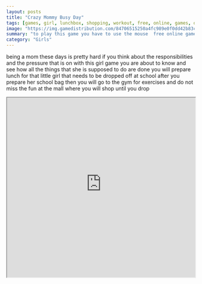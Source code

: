 ```yaml
---
layout: posts
title: "Crazy Mommy Busy Day"
tags: [games, girl, lunchbox, shopping, workout, free, online, games, oyna, game, free, games, play, play, games]
image: "https://img.gamedistribution.com/84706515250a4fc989e0f0dd42b83c76.jpg"
summary: "to play this game you have to use the mouse  free online games oyna game free games play play games"
category: "Girls"
---
```


being a mom these days is pretty hard if you think about the responsibilities and the pressure that is on with this girl game you are about to know and see how all the things that she is supposed to do are done you will prepare lunch for that little girl that needs to be dropped off at school after you prepare her school bag then you will go to the gym for exercises and do not miss the fun at the mall where you will shop until you drop

<iframe width="100%" height="480px;" src="https://html5.gamedistribution.com/84706515250a4fc989e0f0dd42b83c76/"></iframe>